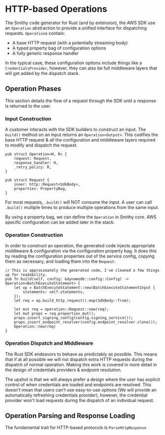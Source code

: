 # HTTP-based Operations
The Smithy code generator for Rust (and by extension), the AWS SDK use an `Operation` abstraction to provide a unified
interface for dispatching requests. `Operation`s contain:
* A base HTTP request (with a potentially streaming body)
* A typed property bag of configuration options
* A fully generic response handler

In the typical case, these configuration options include things like a `CredentialsProvider`, however, they can also be
full middleware layers that will get added by the dispatch stack.

## Operation Phases
This section details the flow of a request through the SDK until a response is returned to the user.

### Input Construction

A customer interacts with the SDK builders to construct an input. The `build()` method on an input returns
an `Operation<Output>`. This codifies the base HTTP request & all the configuration and middleware layers required to modify and dispatch the request.

```rust,ignore,ignore
pub struct Operation<H, R> {
    request: Request,
    response_handler: H,
    _retry_policy: R,
}

pub struct Request {
    inner: http::Request<SdkBody>,
    properties: PropertyBag,
}
```

For most requests, `.build()` will NOT consume the input. A user can call `.build()` multiple times to produce multiple operations from the same input.

By using a property bag, we can define the `Operation` in Smithy core. AWS specific configuration can be added later in the stack.

### Operation Construction
In order to construct an operation, the generated code injects appropriate middleware & configuration via the configuration property bag. It does this by reading the configuration properties out of the service
config, copying them as necessary, and loading them into the `Request`:

```rust,ignore,ignore
// This is approximately the generated code, I've cleaned a few things up for readability.
pub fn build(self, config: &dynamodb::config::Config) -> Operation<BatchExecuteStatement> {
    let op = BatchExecuteStatement::new(BatchExecuteStatementInput {
        statements: self.statements,
    });
    let req = op.build_http_request().map(SdkBody::from);

    let mut req = operation::Request::new(req);
    let mut props = req.properties_mut();
    props.insert_signing_config(config.signing_service());
    props.insert_endpoint_resolver(config.endpoint_resolver.clone());
    Operation::new(req)
}
```

### Operation Dispatch and Middleware

The Rust SDK endeavors to behave as predictably as possible. This means that if at all possible we will not dispatch extra HTTP requests during the dispatch of normal operation. Making this work is covered in more detail in the design of credentials providers & endpoint resolution.

The upshot is that we will always prefer a design where the user has explicit control of when credentials are loaded and endpoints are resolved. This doesn't mean that users can't use easy-to-use options (We will provide an automatically refreshing credentials provider), however, the credential provider won't load requests during the dispatch of an individual request.

## Operation Parsing and Response Loading

The fundamental trait for HTTP-based protocols is `ParseHttpResponse`
